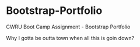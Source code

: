 # Bootstrap-Portfolio
CWRU Boot Camp Assignment - Bootstrap Portfolio
<p>Why I gotta be outta town when all this is goin down?</p>
